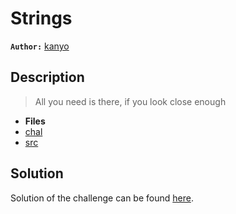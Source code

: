 # Strings

**`Author:`** [kanyo](https://github.com/Chaelsoo)

## Description

>  All you need is there, if you look close enough



- **Files** 
- [chal](./challenge/strings) 
- [src](./challenge/vuln.c)

## Solution

Solution of the challenge can be found [here](solution/solve.py).
